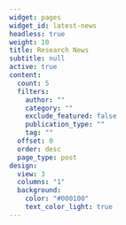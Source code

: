 ```yaml
---
widget: pages
widget_id: latest-news
headless: true
weight: 10
title: Research News
subtitle: null
active: true
content:
  count: 5
  filters:
    author: ""
    category: ""
    exclude_featured: false
    publication_type: ""
    tag: ""
  offset: 0
  order: desc
  page_type: post
design:
  view: 3
  columns: "1"
  background:
    color: "#000100"
    text_color_light: true
---
```

